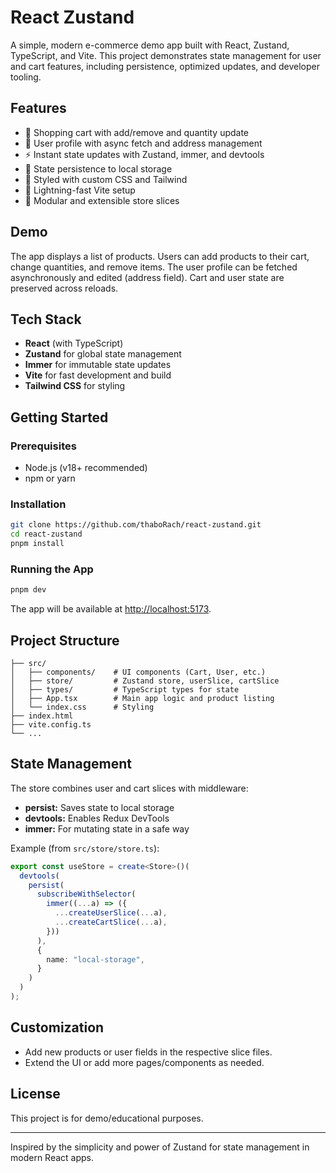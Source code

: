 # React Zustand

A simple, modern e-commerce demo app built with React, Zustand, TypeScript, and Vite. This project demonstrates state management for user and cart features, including persistence, optimized updates, and developer tooling.

## Features

- 🛒 Shopping cart with add/remove and quantity update
- 👤 User profile with async fetch and address management
- ⚡ Instant state updates with Zustand, immer, and devtools
- 💾 State persistence to local storage
- 🎨 Styled with custom CSS and Tailwind
- 🚀 Lightning-fast Vite setup
- 🧩 Modular and extensible store slices

## Demo

The app displays a list of products. Users can add products to their cart, change quantities, and remove items. The user profile can be fetched asynchronously and edited (address field). Cart and user state are preserved across reloads.

## Tech Stack

- **React** (with TypeScript)
- **Zustand** for global state management
- **Immer** for immutable state updates
- **Vite** for fast development and build
- **Tailwind CSS** for styling

## Getting Started

### Prerequisites

- Node.js (v18+ recommended)
- npm or yarn

### Installation

```bash
git clone https://github.com/thaboRach/react-zustand.git
cd react-zustand
pnpm install
```

### Running the App

```bash
pnpm dev
```

The app will be available at [http://localhost:5173](http://localhost:5173).

## Project Structure

```
├── src/
│   ├── components/    # UI components (Cart, User, etc.)
│   ├── store/         # Zustand store, userSlice, cartSlice
│   ├── types/         # TypeScript types for state
│   ├── App.tsx        # Main app logic and product listing
│   └── index.css      # Styling
├── index.html
├── vite.config.ts
└── ...
```

## State Management

The store combines user and cart slices with middleware:

- **persist:** Saves state to local storage
- **devtools:** Enables Redux DevTools
- **immer:** For mutating state in a safe way

Example (from `src/store/store.ts`):

```typescript
export const useStore = create<Store>()(
  devtools(
    persist(
      subscribeWithSelector(
        immer((...a) => ({
          ...createUserSlice(...a),
          ...createCartSlice(...a),
        }))
      ),
      {
        name: "local-storage",
      }
    )
  )
);
```

## Customization

- Add new products or user fields in the respective slice files.
- Extend the UI or add more pages/components as needed.

## License

This project is for demo/educational purposes.

---

Inspired by the simplicity and power of Zustand for state management in modern React apps.
